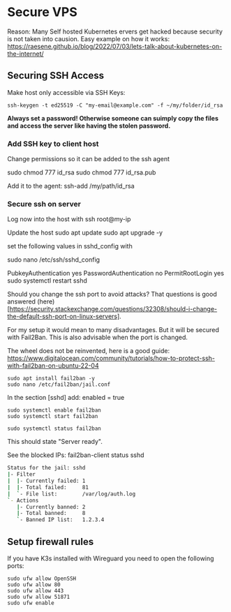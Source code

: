 # Secure VPS

Reason: Many Self hosted Kubernetes ervers get hacked because security is not taken into causion. Easy example on how it works:
https://raesene.github.io/blog/2022/07/03/lets-talk-about-kubernetes-on-the-internet/




## Securing SSH Access

Make host only accessible via SSH Keys:

```ssh-keygen -t ed25519 -C "my-email@example.com" -f ~/my/folder/id_rsa```

**Always set a password! Otherwise someone can suimply copy the files and access the server like having the stolen password.**


### Add SSH key to client host
Change permissions so it can be added to the ssh agent

sudo chmod 777 id_rsa
sudo chmod 777 id_rsa.pub

Add it to the agent:
ssh-add /my/path/id_rsa


### Secure ssh on server
Log now into the host with ssh root@my-ip

Update the host
sudo apt update
sudo apt upgrade -y

set the following values in sshd_config with

sudo nano /etc/ssh/sshd_config

PubkeyAuthentication yes
PasswordAuthentication no
PermitRootLogin yes
sudo systemctl restart sshd


Should you change the ssh port to avoid attacks? That questions is good answered (here)[https://security.stackexchange.com/questions/32308/should-i-change-the-default-ssh-port-on-linux-servers].

For my setup it would mean to many disadvantages. But it will be secured with Fail2Ban. This is also advisable when the port is changed.


The wheel does not be reinvented, here is a good guide: https://www.digitalocean.com/community/tutorials/how-to-protect-ssh-with-fail2ban-on-ubuntu-22-04

```
sudo apt install fail2ban -y
sudo nano /etc/fail2ban/jail.conf
```

In the section [sshd] add:
enabled = true

```
sudo systemctl enable fail2ban
sudo systemctl start fail2ban

sudo systemctl status fail2ban
```

This should state "Server ready".


See the blocked IPs:
fail2ban-client status sshd

```bash
Status for the jail: sshd
|- Filter
|  |- Currently failed: 1
|  |- Total failed:     81
|  `- File list:        /var/log/auth.log
`- Actions
   |- Currently banned: 2
   |- Total banned:     8
   `- Banned IP list:   1.2.3.4

```


## Setup firewall rules
If you have K3s installed with Wireguard you need to open the following ports:

```
sudo ufw allow OpenSSH
sudo ufw allow 80
sudo ufw allow 443
sudo ufw allow 51871
sudo ufw enable
```